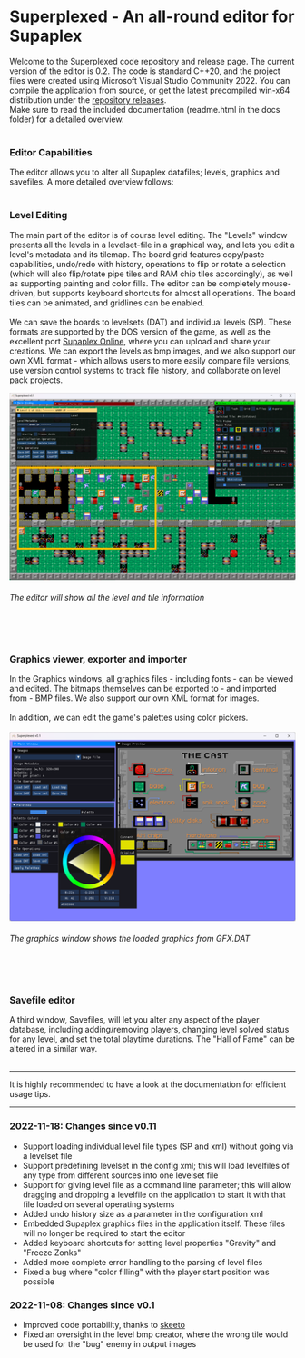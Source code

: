 # Superplexed - An all-round editor for Supaplex

Welcome to the Superplexed code repository and release page. The current version of the editor is 0.2. The code is standard C++20, and the project files were created using Microsoft Visual Studio Community 2022. You can compile the application from source, or get the latest precompiled win-x64 distribution under the [repository releases](https://github.com/kaimitai/superplexed/releases/). \
Make sure to read the included documentation (readme.html in the docs folder) for a detailed overview.
<br></br>
### Editor Capabilities
The editor allows you to alter all Supaplex datafiles; levels, graphics and savefiles. A more detailed overview follows:
<br></br>
### Level Editing
The main part of the editor is of course level editing. The "Levels" window presents all the levels in a levelset-file in a graphical way, and lets you edit a level's metadata and its tilemap. The board grid features copy/paste capabilities, undo/redo with history, operations to flip or rotate a selection (which will also flip/rotate pipe tiles and RAM chip tiles accordingly), as well as supporting painting and color fills. The editor can be completely mouse-driven, but supports keyboard shortcuts for almost all operations. The board tiles can be animated, and gridlines can be enabled.
<br></br>
We can save the boards to levelsets (DAT) and individual levels (SP). These formats are supported by the DOS version of the game, as well as the excellent port [Supaplex Online](https://supaplex.online/), where you can upload and share your creations. We can export the levels as bmp images, and we also support our own XML format - which allows users to more easily compare file versions, use version control systems to track file history, and collaborate on level pack projects.

![alt text](./superplexed/docs/images/win01_levels.png)
###### The editor will show all the level and tile information
<br></br>
### Graphics viewer, exporter and importer
In the Graphics windows, all graphics files - including fonts - can be viewed and edited. The bitmaps themselves can be exported to - and imported from - BMP files. We also support our own XML format for images.
<br></br>
In addition, we can edit the game's palettes using color pickers.
<br></br>
![alt text](./superplexed/docs/images/win02_gfx.png)
###### The graphics window shows the loaded graphics from GFX.DAT
<br></br>
### Savefile editor
A third window, Savefiles, will let you alter any aspect of the player database, including adding/removing players, changing level solved status for any level, and set the total playtime durations. The "Hall of Fame" can be altered in a similar way.
<br></br>
<hr>
It is highly recommended to have a look at the documentation for efficient usage tips.
<hr>

### 2022-11-18: Changes since v0.11

* Support loading individual level file types (SP and xml) without going via a levelset file
* Support predefining levelset in the config xml; this will load levelfiles of any type from different sources into one levelset file
* Support for giving level file as a command line parameter; this will allow dragging and dropping a levelfile on the application to start it with that file loaded on several operating systems
* Added undo history size as a parameter in the configuration xml
* Embedded Supaplex graphics files in the application itself. These files will no longer be required to start the editor
* Added keyboard shortcuts for setting level properties "Gravity" and "Freeze Zonks"
* Added more complete error handling to the parsing of level files
* Fixed a bug where "color filling" with the player start position was possible

### 2022-11-08: Changes since v0.1

* Improved code portability, thanks to [skeeto](https://github.com/skeeto)
* Fixed an oversight in the level bmp creator, where the wrong tile would be used for the "bug" enemy in output images

